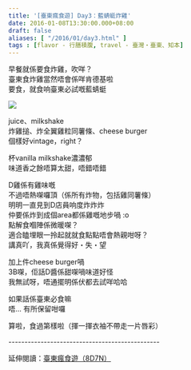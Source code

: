 ```yaml
---
title: '[臺東瘋食遊] Day3：藍蜻蜓炸雞'
date: 2016-01-08T13:30:00.000+08:00
draft: false
aliases: [ "/2016/01/day3.html" ]
tags : [flavor - 行膳積腹, travel - 臺灣・臺東、知本]
---
```


早餐就係要食炸雞，吹咩？  
臺東食炸雞當然唔會係咩肯德基啦  
要食，就食响臺東必試嘅藍蜻蜓

![](/images/taitung3a.jpg)

juice、milkshake  
炸雞搥、炸全翼雞粒同薯條、cheese burger  
個樣好vintage，right？

  

杯vanilla milkshake濃濃郁  
味道香之餘唔算太甜，唔錯唔錯

  

D雞係有雞味嘅  
不過唔熱㗎囉頂（係所有炸物，包括雞同薯條）  
明明一直見到D店員响度炸炸炸  
仲要係炸到成個area都係雞嘅地步喎 :o  
點解食嗰陣係微暖㗎？  
適合瞌埋眼一拎起就就食點點唔會熱親咁呀？  
講真吖，我真係覺得好・失・望

  

加上件cheese burger喎  
3B㗎，佢話D醬係甜㗎喎味道好怪  
我無試呀，唔通擺明係伏都去試咩哈哈

  

如果話係臺東必食嘛  
唔... 有所保留咁囉

  

算啦，食過第樣啦（揮一揮衣袖不帶走一片唇彩）  
  
\-----------------------------------------------  
  
延伸閱讀：[臺東瘋食遊（8D7N）](https://hidie.net/taitung8d7n/)
